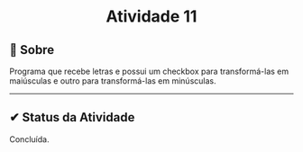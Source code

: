 <h1 align="center">Atividade 11</h2>

## 🔧 Sobre

Programa que recebe letras e possui um checkbox para transformá-las em maiúsculas e outro para transformá-las em minúsculas.

---

##  ✔ Status da Atividade

Concluída.
